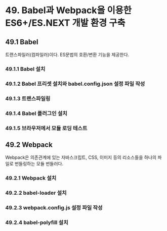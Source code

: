 # 49. Babel과 Webpack을 이용한 ES6+/ES.NEXT 개발 환경 구축
## 49.1 Babel
트랜스파일러(컴파일러)이다. ES문법의 호환/변환 기능을 제공한다.

### 49.1.1 Babel 설치
### 49.1.2 Babel 프리셋 설치와 babel.config.json 설정 파일 작성
### 49.1.3 트랜스파일링
### 49.1.4 Babel 플러그인 설치
### 49.1.5 브라우저에서 모듈 로딩 테스트
## 49.2 Webpack
Webpack은 의존관계에 있는 자바스크립트, CSS, 이미지 등의 리소스들을 하나의 파일로 번들링하는 모듈 번들러다.

### 49.2.1 Webpack 설치
### 49.2.2 babel-loader 설치
### 49.2.3 webpack.config.js 설정 파일 작성
### 49.2.4 babel-polyfill 설치
